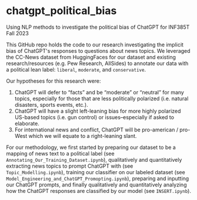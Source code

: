 # chatgpt_political_bias
Using NLP methods to investigate the political bias of ChatGPT for INF385T Fall 2023

This GitHub repo holds the code to our research investigating the implicit bias of ChatGPT's responses to questions about news topics. We leveraged the CC-News dataset from HuggingFaces for our dataset and existing research/resources (e.g. Pew Research, AllSides) to annotate our data with a political lean label: ```liberal```, ```moderate```, and ```conservative```. 

Our hypotheses for this research were:
1. ChatGPT will defer to “facts” and be “moderate” or “neutral” for many topics, especially for those that are less politically polarized (i.e. natural disasters, sports events, etc.).
2. ChatGPT will have a slight left-leaning bias for more highly polarized US-based topics (i.e. gun control) or issues–especially if asked to elaborate.
3. For international news and conflict, ChatGPT will be pro-american / pro-West which we will equate to a right-leaning slant. 

For our methodology, we first started by preparing our dataset to be a mapping of news text to a political label (see ```Annotating_Our_Training_Dataset.ipynb```), qualitatively and quantitatively extracting news topics to prompt ChatGPT with (see ```Topic_Modelling.ipynb```), training our classifier on our labeled dataset (see ```Model_Engineering_and_ChatGPT_Promopting.ipynb```), preparing and inputting our ChatGPT prompts, and finally qualitatively and quantitatively analyzing how the ChatGPT responses are classified by our model (see ```INSERT.ipynb```). 
 
